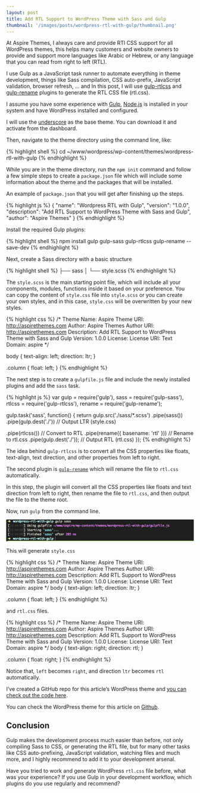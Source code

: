```yaml
---
layout: post
title: Add RTL Support to WordPress Theme with Sass and Gulp
thumbnail: '/images/posts/wordpress-rtl-with-gulp/thumbnail.png'
---
```


At Aspire Themes, I always care and provide RTl CSS support for all WordPress themes, this helps many customers and website owners to provide and support more languages like Arabic or Hebrew, or any language that you can read from right to left (RTL).

I use Gulp as a JavaScript task runner to automate everything in theme development, things like Sass compilation, CSS auto-prefix, JavaScript validation, browser refresh, ... and In this post, I will use [gulp-rtlcss](https://www.npmjs.com/package/gulp-rtlcss) and [gulp-rename](https://www.npmjs.com/package/gulp-rename) plugins to generate the RTL CSS file (rtl.css).

I assume you have some experience with [Gulp](http://gulpjs.com/), [Node.js](https://nodejs.org/en/) is installed in your system and have WordPress installed and configured.

I will use the [underscore](http://underscores.me/) as the base theme. You can download it and activate from the dashboard.

Then, navigate to the theme directory using the command line, like:

{% highlight shell %}
cd ~/www/wordpress/wp-content/themes/wordpress-rtl-with-gulp
{% endhighlight %}

While you are in the theme directory, run the `npm init` command and follow a few simple steps to create a `package.json` file which will include some information about the theme and the packages that will be installed.

An example of `package.json` that you will get after finishing up the steps.

{% highlight js %}
{
  "name": "Wordpress RTL with Gulp",
  "version": "1.0.0",
  "description": "Add RTL Support to WordPress Theme with Sass and Gulp",
  "author": "Aspire Themes"
}
{% endhighlight %}

Install the required Gulp plugins:

{% highlight shell %}
npm install gulp gulp-sass gulp-rtlcss gulp-rename --save-dev
{% endhighlight %}

Next,  create a Sass directory with a basic structure

{% highlight shell %}
├── sass
│   └── style.scss
{% endhighlight %}

The `style.scss` is the main starting point file, which will include all your components, modules, functions inside it based on your preference.  You can copy the content of `style.css` file into `style.scss` or you can create your own styles, and in this case, `style.css` will be overwritten by your new styles.

{% highlight css %}
/*
  Theme Name: Aspire
  Theme URI: http://aspirethemes.com
  Author: Aspire Themes
  Author URI: http://aspirethemes.com
  Description: Add RTL Support to WordPress Theme with Sass and Gulp
  Version: 1.0.0
  License:
  License URI:
  Text Domain: aspire
*/

body {
  text-align: left;
  direction: ltr;
}

.column { float: left; }
{% endhighlight %}

The next step is to create a `gulpfile.js` file and include the newly installed plugins and add the `sass` task.

{% highlight js %}
var gulp    = require('gulp'),
    sass    = require('gulp-sass'),
    rtlcss  = require('gulp-rtlcss'),
    rename  = require('gulp-rename');

gulp.task('sass', function() {
  return gulp.src('./sass/*.scss')
  .pipe(sass())
  .pipe(gulp.dest('./'))  // Output LTR (style.css)

  .pipe(rtlcss())                     // Convert to RTL
  .pipe(rename({ basename: 'rtl' }))  // Rename to rtl.css
  .pipe(gulp.dest('./'));             // Output RTL (rtl.css)
});
{% endhighlight %}

The idea behind `gulp-rtlcss` is to convert all the CSS properties like floats, text-align, text direction, and other properties from left to right.

The second plugin is [`gulp-rename`](https://www.npmjs.com/package/gulp-rename) which will rename the file to `rtl.css` automatically.

In this step, the plugin will convert all the CSS properties like floats and text direction from left to right, then rename the file to `rtl.css`, and then output the file to the theme root.

Now, run `gulp` from the command line.

![gulp-rtl-command](/images/posts/wordpress-rtl-with-gulp/gulp-rtl.png)

This will generate `style.css`

{% highlight css %}
/*
  Theme Name: Aspire
  Theme URI: http://aspirethemes.com
  Author: Aspire Themes
  Author URI: http://aspirethemes.com
  Description: Add RTL Support to WordPress Theme with Sass and Gulp
  Version: 1.0.0
  License:
  License URI:
  Text Domain: aspire
*/
body {
  text-align: left;
  direction: ltr; }

.column {
  float: left; }
{% endhighlight %}

and `rtl.css` files.

{% highlight css %}
/*
  Theme Name: Aspire
  Theme URI: http://aspirethemes.com
  Author: Aspire Themes
  Author URI: http://aspirethemes.com
  Description: Add RTL Support to WordPress Theme with Sass and Gulp
  Version: 1.0.0
  License:
  License URI:
  Text Domain: aspire
*/
body {
  text-align: right;
  direction: rtl; }

.column {
  float: right; }
{% endhighlight %}

Notice that, `left` becomes `right`, and direction `ltr` becomes `rtl` automatically.

I’ve created a GitHub repo for this article’s WordPress theme and [you can check out the code here](https://github.com/aspirethemes/wordpress-rtl-with-gulp).

You can check the WordPress theme for this article on [Github](https://github.com/aspirethemes/wordpress-rtl-with-gulp).

## Conclusion

Gulp makes the development process much easier than before, not only compiling Sass to CSS, or generating the RTL file, but for many other tasks like CSS auto-prefixing, JavaScript validation, watching files and much more, and I highly recommend to add it to your development arsenal.

Have you tried to work and generate WordPress `rtl.css` file before, what was your experience? If you use Gulp in your development workflow, which plugins do you use regularly and recommend?